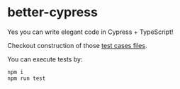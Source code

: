 # better-cypress
<p>
Yes you can write elegant code in Cypress + TypeScript!
</p>
<p>
Checkout construction of those
<a href="https://github.com/kwaiga8/better-cypress/tree/main/cypress/e2e" target="_blank">test cases files</a>.
</p>
<p>
You can execute tests by:
</p>

```console
npm i 
npm run test
```
